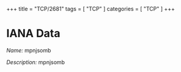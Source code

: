 +++
title = "TCP/2681"
tags = [ "TCP" ]
categories = [ "TCP" ]
+++

# IANA Data

_Name:_ mpnjsomb

_Description:_ mpnjsomb

